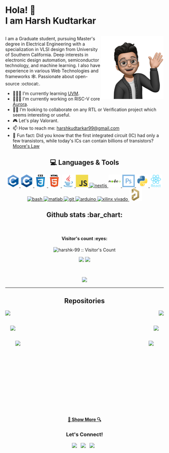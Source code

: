 <!--suppress HtmlDeprecatedAttribute -->

<h1 style="display: inline; border-bottom: none"> Hola! 👋 <br> I am Harsh Kudtarkar</h1> 

<br>
<br>

<a><img src="https://github.com/harshk-99/harshk-99/blob/main/EC957178-3833-4F3A-B57B-36902C474698.png" align="right" height="200" /></a>

I am a Graduate student, pursuing Master's degree in Electrical Engineering with a specialization in VLSI design from University of Southern California. Deep interests in electronic design automation, semiconductor technology, and machine learning. I also have experience in various Web Technologies and frameworks :spider_web:. Passionate about open-source :octocat:.

- 🧑🏼‍🎓 I’m currently learning [UVM](https://www.chipverify.com/uvm/uvm-tutorial).
- 👨🏼‍💻 I'm currently working on RISC-V core [Aurora](https://github.com/harshk-99/aurora).
- 🤝🏻 I’m looking to collaborate on any RTL or Verification project which seems interesting or useful.
- 🎮 Let's play Valorant.
- 📫 How to reach me: harshkudtarkar99@gmail.com
- 👾 Fun fact: Did you know that the first integrated circuit (IC) had only a few transistors, while today's ICs can contain billions of transistors? [Moore's Law](https://en.wikipedia.org/wiki/Moore%27s_law)

<h2 align="center">💻 Languages & Tools</h2>

<p align="center">   
  <a href="https://www.programiz.com/c-programming" target="_blank" rel="noreferrer"> 
    <img src="https://raw.githubusercontent.com/devicons/devicon/master/icons/c/c-original.svg"
      alt="c" width="40" height="40" /> 
  </a> 
  
  <a href="https://www.programiz.com/cpp-programming" target="_blank" rel="noreferrer">
    <img src="https://raw.githubusercontent.com/devicons/devicon/master/icons/cplusplus/cplusplus-original.svg"
      alt="cplusplus" width="40" height="40" /> 
  </a> 
  
  <a href="https://web.dev/learn/css/" target="_blank" rel="noreferrer"> 
    <img src="https://raw.githubusercontent.com/devicons/devicon/master/icons/css3/css3-original-wordmark.svg" alt="css3"
      width="40" height="40" /> 
  </a> 
  
  <a href="https://www.w3.org/html/" target="_blank" rel="noreferrer"> 
    <img src="https://raw.githubusercontent.com/devicons/devicon/master/icons/html5/html5-original-wordmark.svg"
      alt="html5" width="40" height="40" /> 
  </a> 
  
  <a href="https://www.java.com" target="_blank" rel="noreferrer"> 
    <img src="https://raw.githubusercontent.com/devicons/devicon/master/icons/java/java-original.svg" alt="java" width="40"
      height="40" /> 
  </a> 
  
  <a href="https://developer.mozilla.org/en-US/docs/Web/JavaScript" target="_blank" rel="noreferrer"> 
    <img src="https://raw.githubusercontent.com/devicons/devicon/master/icons/javascript/javascript-original.svg"
      alt="javascript" width="40" height="40" /> 
  </a> 
  
  <a href="https://nextjs.org" target="_blank" rel="noreferrer"> 
    <img src="https://camo.githubusercontent.com/92ec9eb7eeab7db4f5919e3205918918c42e6772562afb4112a2909c1aaaa875/68747470733a2f2f6173736574732e76657263656c2e636f6d2f696d6167652f75706c6f61642f76313630373535343338352f7265706f7369746f726965732f6e6578742d6a732f6e6578742d6c6f676f2e706e67" alt="nextjs"
      width="40" height="40" /> 
  </a> 
  
  <a href="https://nodejs.org" target="_blank" rel="noreferrer"> 
    <img src="https://raw.githubusercontent.com/devicons/devicon/master/icons/nodejs/nodejs-original-wordmark.svg"
      alt="nodejs" width="40" height="40" /> 
  </a> 
  
  <a href="https://www.photoshop.com/en" target="_blank" rel="noreferrer"> 
    <img src="https://raw.githubusercontent.com/devicons/devicon/master/icons/photoshop/photoshop-line.svg" alt="photoshop"
      width="40" height="40" /> 
  </a> 
  
  <a href="https://www.python.org" target="_blank" rel="noreferrer"> 
    <img src="https://raw.githubusercontent.com/devicons/devicon/master/icons/python/python-original.svg" alt="python"
      width="40" height="40" /> 
  </a> 
  
  <a href="https://reactjs.org/" target="_blank" rel="noreferrer"> 
    <img src="https://raw.githubusercontent.com/devicons/devicon/master/icons/react/react-original-wordmark.svg"
      alt="react" width="40" height="40" /> 
  </a> 
    
  <a href="https://learnxinyminutes.com/docs/bash/" target="_blank" rel="noreferrer"> 
    <img src="https://camo.githubusercontent.com/bbb327d6ba7708520eaafd13396fed64d73bf5df5c4cdd0ba03cf0843f7a9340/68747470733a2f2f7777772e766563746f726c6f676f2e7a6f6e652f6c6f676f732f676e755f626173682f676e755f626173682d69636f6e2e737667"
      alt="bash" width="40" height="40" /> 
  </a> 
    
  <a href="https://www.mathworks.com/products/matlab.html" target="_blank" rel="noreferrer"> 
    <img src="https://camo.githubusercontent.com/a240bd1934154469afd73f16cdd1def3c652f4c029758d1d20ea40823371e874/68747470733a2f2f75706c6f61642e77696b696d656469612e6f72672f77696b6970656469612f636f6d6d6f6e732f7468756d622f322f32312f4d61746c61625f4c6f676f2e706e672f36363770782d4d61746c61625f4c6f676f2e706e67"
      alt="matlab" width="40" height="40" /> 
  </a> 
    
  <a href="https://www.atlassian.com/git" target="_blank" rel="noreferrer"> 
    <img src="https://camo.githubusercontent.com/fbfcb9e3dc648adc93bef37c718db16c52f617ad055a26de6dc3c21865c3321d/68747470733a2f2f7777772e766563746f726c6f676f2e7a6f6e652f6c6f676f732f6769742d73636d2f6769742d73636d2d69636f6e2e737667"
      alt="git" width="40" height="40" /> 
  </a> 
  
  <a href="https://www.arduino.cc" target="_blank" rel="noreferrer"> 
    <img src="https://camo.githubusercontent.com/a9e049ade1147226016feb1ab0024b7e09cf5e6ce7921aa9e7326942f98c71dd/687474703a2f2f636f6e74656e742e61726475696e6f2e63632f6272616e642f61726475696e6f2d636f6c6f722e737667"
      alt="arduino" width="40" height="40" /> 
  </a> 
    
  <a href="https://www.xilinx.com/products/design-tools/vivado.html" target="_blank" rel="noreferrer"> 
    <img src="https://user-images.githubusercontent.com/48672827/57464068-a2a35580-72ae-11e9-9d52-7cadbf0cb940.png"
      alt="xilinx vivado" width="40" height="40" /> 
  </a> 
    
  <a href="https://www.altium.com/altium-designer" target="_blank" rel="noreferrer"> 
    <img src="https://raw.githubusercontent.com/github/explore/7af95003139e68a3a54e382bb4f23a72836ef348/topics/altium-designer/altium-designer.png"
      alt="altium designer" width="40" height="40" /> 
  </a> 
</p>

<h2 align="center">Github stats :bar_chart:</h2>

<br/>

<h4 align="center">Visitor's count :eyes:</h4>

<p align="center"><img src="https://profile-counter.glitch.me/{harshk-99}/count.svg" alt="harshk-99 :: Visitor's Count" /></p>

<p align="center">
  <img width="40%" src="https://github-readme-stats.vercel.app/api?username=harshk-99&show_icons=true&theme=tokyonight&layout=compact" />
  <img width="48%" src="https://github-readme-streak-stats.herokuapp.com/?user=harshk-99&theme=tokyonight&layout=compact" />
  </a>
</p>

<br>

<p align=center>
  <img src="https://github-readme-stats.vercel.app/api/top-langs/?username=harshk-99&langs_count=10&theme=tokyonight&layout=compact" />
</p>

---

<h2 align="center">Repositories</h2>

<p width="100%" align="center">
  <a align="left" href="https://github.com/harshk-99/aurora" title="RISC-V CPU"><img align="left" height="115" src="https://github-readme-stats.vercel.app/api/pin/?username=harshk-99&repo=aurora&theme=tokyonight"></a><a align="right" href="https://github.com/harshk-99/uart-core" title="UART"><img align="right" height="115" src="https://github-readme-stats.vercel.app/api/pin/?username=harshk-99&repo=uart-core&theme=tokyonight"></a>
</p>
<br><br>
<p width="100%" align="center">
  <a align="left" href="https://github.com/harshk-99/single-cycle-cpu" title="Single-Cycle-CPU based on MIPS R2000"><img align="left" height="115" src="https://github-readme-stats.vercel.app/api/pin/?username=harshk-99&repo=single-cycle-cpu&theme=tokyonight"></a>
  <a align="right" href="https://github.com/harshk-99/PokeDB-using-NextJS" title="PokeDB"><img align="right" height="115" src="https://github-readme-stats.vercel.app/api/pin/?username=harshk-99&repo=PokeDB-using-NextJS&theme=tokyonight"></a>
</p>
<br><br>
<p width="100%" align="center">
  <a align="left" href="https://github.com/harshk-99/trello-clone" title="Trello Clone"><img align="left" height="115" src="https://github-readme-stats.vercel.app/api/pin/?username=harshk-99&repo=trello-clone&theme=tokyonight"></a>
  <a align="right" href="https://github.com/harshk-99/trello-cms" title="Trello CMS"><img align="right" height="115" src="https://github-readme-stats.vercel.app/api/pin/?username=harshk-99&repo=trello-cms&theme=tokyonight"></a>
</p>
<br><br><br><br><br><br><br><br><br><br><br><br><br>
<h4 align="center"><a href=https://github.com/harshk-99?tab=repositories" title="Show Repositories">🔎 Show More 🔍</a></h4>

<h3 align="center">Let's Connect!</h3>
<p align="center">
<a href="https://www.linkedin.com/in/harsh-kudtarkar-4540b6160/"><img height="30" src="https://img.shields.io/badge/linkedin-blue.svg?&style=for-the-badge&logo=linkedin&logoColor=white"></a>&nbsp;&nbsp;
<a href="https://instagram.com/harsh_15.99"><img height="30" src="https://img.shields.io/badge/Instagram-E4405F?style=for-the-badge&logo=instagram&logoColor=white"></a>&nbsp;&nbsp;
<a href="https://twitter.com/harry15_99?t=qfneEZoQOqTyhDg&s=08"><img height="30" src="https://img.shields.io/badge/Twitter-1DA1F2?style=for-the-badge&logo=twitter&logoColor=white" /></a>&nbsp;&nbsp;
</p>

<br>

